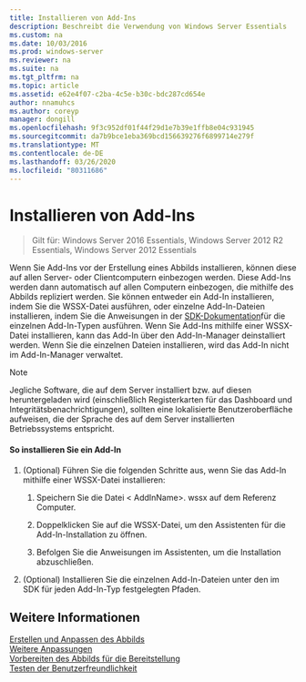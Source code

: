 ```yaml
---
title: Installieren von Add-Ins
description: Beschreibt die Verwendung von Windows Server Essentials
ms.custom: na
ms.date: 10/03/2016
ms.prod: windows-server
ms.reviewer: na
ms.suite: na
ms.tgt_pltfrm: na
ms.topic: article
ms.assetid: e62e4f07-c2ba-4c5e-b30c-bdc287cd654e
author: nnamuhcs
ms.author: coreyp
manager: dongill
ms.openlocfilehash: 9f3c952df01f44f29d1e7b39e1ffb8e04c931945
ms.sourcegitcommit: da7b9bce1eba369bcd156639276f6899714e279f
ms.translationtype: MT
ms.contentlocale: de-DE
ms.lasthandoff: 03/26/2020
ms.locfileid: "80311686"
---
```

# <a name="install-add-ins"></a>Installieren von Add-Ins

>Gilt für: Windows Server 2016 Essentials, Windows Server 2012 R2 Essentials, Windows Server 2012 Essentials

Wenn Sie Add-Ins vor der Erstellung eines Abbilds installieren, können diese auf allen Server- oder Clientcomputern einbezogen werden. Diese Add-Ins werden dann automatisch auf allen Computern einbezogen, die mithilfe des Abbilds repliziert werden. Sie können entweder ein Add-In installieren, indem Sie die WSSX-Datei ausführen, oder einzelne Add-In-Dateien installieren, indem Sie die Anweisungen in der [SDK-Dokumentation](https://go.microsoft.com/fwlink/?LinkID=248648)für die einzelnen Add-In-Typen ausführen. Wenn Sie Add-Ins mithilfe einer WSSX-Datei installieren, kann das Add-In über den Add-In-Manager deinstalliert werden. Wenn Sie die einzelnen Dateien installieren, wird das Add-In nicht im Add-In-Manager verwaltet.  
  
> [!NOTE]
>  Jegliche Software, die auf dem Server installiert bzw. auf diesen heruntergeladen wird (einschließlich Registerkarten für das Dashboard und Integritätsbenachrichtigungen), sollten eine lokalisierte Benutzeroberfläche aufweisen, die der Sprache des auf dem Server installierten Betriebssystems entspricht.  
  
#### <a name="to-install-an-add-in"></a>So installieren Sie ein Add-In  
  
1.  (Optional) Führen Sie die folgenden Schritte aus, wenn Sie das Add-In mithilfe einer WSSX-Datei installieren:  
  
    1.  Speichern Sie die Datei < AddInName\>. wssx auf dem Referenz Computer.  
  
    2.  Doppelklicken Sie auf die WSSX-Datei, um den Assistenten für die Add-In-Installation zu öffnen.  
  
    3.  Befolgen Sie die Anweisungen im Assistenten, um die Installation abzuschließen.  
  
2.  (Optional) Installieren Sie die einzelnen Add-In-Dateien unter den im SDK für jeden Add-In-Typ festgelegten Pfaden.  
  
## <a name="see-also"></a>Weitere Informationen  
 [Erstellen und Anpassen des Abbilds](Creating-and-Customizing-the-Image.md)   
 [Weitere Anpassungen](Additional-Customizations.md)   
 [Vorbereiten des Abbilds für die Bereitstellung](Preparing-the-Image-for-Deployment.md)   
 [Testen der Benutzerfreundlichkeit](Testing-the-Customer-Experience.md)